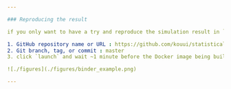 ```yaml
---

### Reproducing the result

if you only want to have a try and reproduce the simulation result in `*.ipynb` files instead of making some development, go to [https://gke.mybinder.org/](https://gke.mybinder.org/)

1. GitHub repository name or URL : https://github.com/kouui/statistical_equilibrium
2. Git branch, tag, or commit : master
3. click `launch` and wait ~1 minute before the Docker image being built.

![./figures](./figures/binder_example.png)

---
```

